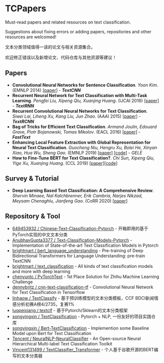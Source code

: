 # TCPapers
Must-read papers and related resources on text classification.

Suggestions about fixing errors or adding papers, repositories and other resources are welcomed!

文本分类领域值得一读的论文与相关资源集合。

欢迎修正错误以及新增论文、代码仓库与其他资源等建议！

## Papers
- **Convolutional Neural Networks for Sentence Classification**. *Yoon Kim*. (EMNLP 2014) [[paper]](https://arxiv.org/abs/1408.5882) - ***TextCNN***
- **Recurrent Neural Network for Text Classification with Multi-Task Learning**. *Pengfei Liu, Xipeng Qiu, Xuanjing Huang*. (IJCAI 2016) [[paper]](https://arxiv.org/abs/1605.05101) - ***TextRNN***
- **Recurrent Convolutional Neural Networks for Text Classification**. *Siwei Lai, Liheng Xu, Kang Liu, Jun Zhao*. (AAAI 2015) [[paper]](http://www.nlpr.ia.ac.cn/cip/~liukang/liukangPageFile/Recurrent%20Convolutional%20Neural%20Networks%20for%20Text%20Classification.pdf) - ***TextRCNN***
- **Bag of Tricks for Efficient Text Classification**. *Armand Joulin, Edouard Grave, Piotr Bojanowski, Tomas Mikolov*. (EACL 2016) [[paper]](https://arxiv.org/abs/1607.01759) - ***FastText***
- **Enhancing Local Feature Extraction with Global Representation for Neural Text Classification**. *Guocheng Niu, Hengru Xu, Bolei He, Xinyan Xiao, Hua Wu, Sheng Gao*. (EMNLP 2019) [[paper]](https://www.aclweb.org/anthology/D19-1047/) [[code]](https://github.com/cdbgogo/Encoder1-Encoder2) - *GELE*
- **How to Fine-Tune BERT for Text Classification?**. *Chi Sun, Xipeng Qiu, Yige Xu, Xuanjing Huang*. (CCL 2019) [[paper]](https://arxiv.org/abs/1905.05583)[[code]](https://github.com/xuyige/BERT4doc-Classification)

## Survey & Tutorial
- **Deep Learning Based Text Classification: A Comprehensive Review**. *Shervin Minaee, Nal Kalchbrenner, Erik Cambria, Narjes Nikzad, Meysam Chenaghlu, Jianfeng Gao*. (CoRR 2020) [[paper]](https://arxiv.org/abs/2004.03705)

## Repository & Tool
- [649453932 / Chinese-Text-Classification-Pytorch](https://github.com/649453932/Chinese-Text-Classification-Pytorch) - 开箱即用的基于PyTorch实现的中文文本分类
- [AnubhavGupta3377 / Text-Classification-Models-Pytorch](https://github.com/AnubhavGupta3377/Text-Classification-Models-Pytorch) - Implementation of State-of-the-art Text Classification Models in Pytorch
- [brightmart / bert_language_understanding](https://github.com/brightmart/bert_language_understanding) - Pre-training of Deep Bidirectional Transformers for Language Understanding: pre-train TextCNN
- [brightmart / text_classification](https://github.com/brightmart/text_classification) - All kinds of text classification models and more with deep learning
- [chenyuntc / PyTorchText](https://github.com/chenyuntc/PyTorchText) - 1st Place Solution for Zhihu Machine Learning Challenge
- [dennybritz / cnn-text-classification-tf](https://github.com/dennybritz/cnn-text-classification-tf) - Convolutional Neural Network for Text Classification in Tensorflow
- [linhaow / TextClassify](https://github.com/linhaow/TextClassify) - 基于预训练模型的文本分类模板，CCF BDCI新闻情感分析初赛A榜4/2735，复赛1%
- [luopeixiang / textclf](https://github.com/luopeixiang/textclf) - 基于Pytorch/Sklearn的文本分类框架
- [songyingxin / TextClassification](https://github.com/songyingxin/TextClassification) - Pytorch + NLP, 一份友好的项目实践仓库
- [songyingxin / Bert-TextClassification](https://github.com/songyingxin/Bert-TextClassification) - Implemention some Baseline Model upon Bert for Text Classification
- [Tencent / NeuralNLP-NeuralClassifier](https://github.com/Tencent/NeuralNLP-NeuralClassifier) - An Open-source Neural Hierarchical Multi-label Text Classification Toolkit
- [Vincent131499 / TextClassifier_Transformer](https://github.com/Vincent131499/TextClassifier_Transformer) - 个人基于谷歌开源的BERT编写的文本分类器
